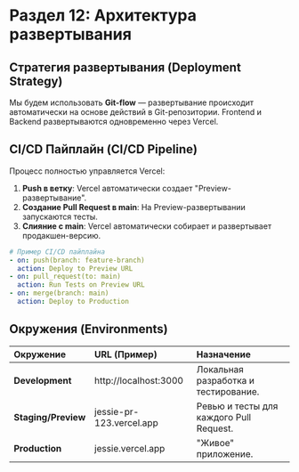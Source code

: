 # **Раздел 12: Архитектура развертывания**

## **Стратегия развертывания (Deployment Strategy)**

Мы будем использовать **Git-flow** — развертывание происходит автоматически на основе действий в Git-репозитории. Frontend и Backend развертываются одновременно через Vercel.

## **CI/CD Пайплайн (CI/CD Pipeline)**

Процесс полностью управляется Vercel:

1. **Push в ветку**: Vercel автоматически создает "Preview-развертывание".  
2. **Создание Pull Request в main**: На Preview-развертывании запускаются тесты.  
3. **Слияние с main**: Vercel автоматически собирает и развертывает продакшен-версию.  
```yaml
# Пример CI/CD пайплайна  
- on: push(branch: feature-branch)  
  action: Deploy to Preview URL  
- on: pull_request(to: main)  
  action: Run Tests on Preview URL  
- on: merge(branch: main)  
  action: Deploy to Production
```

## **Окружения (Environments)**

| Окружение | URL (Пример) | Назначение |
| :---- | :---- | :---- |
| **Development** | http://localhost:3000 | Локальная разработка и тестирование. |
| **Staging/Preview** | jessie-pr-123.vercel.app | Ревью и тесты для каждого Pull Request. |
| **Production** | jessie.vercel.app | "Живое" приложение. | 